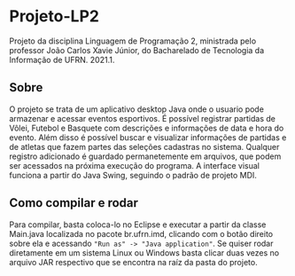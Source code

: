 # Projeto-LP2
Projeto da disciplina Linguagem de Programação 2, ministrada pelo professor João Carlos Xavie Júnior, do Bacharelado de Tecnologia da Informação de UFRN. 2021.1.

## Sobre
O projeto se trata de um aplicativo desktop Java onde o usuario pode armazenar e acessar eventos esportivos. É possível registrar partidas de Vôlei, Futebol e Basquete com descrições e informações de data e hora do evento. Além disso é possível buscar e visualizar informações de partidas e de atletas que fazem partes das seleções cadastras no sistema. Qualquer registro adicionado é guardado permanetemente em arquivos, que podem ser acessados na próxima execução do programa. A interface visual funciona a partir do Java Swing, seguindo o padrão de projeto MDI.

## Como compilar e rodar
Para compilar, basta coloca-lo no Eclipse e executar a partir da classe Main.java localizada no pacote br.ufrn.imd, clicando com o botão direito sobre ela e acessando `"Run as" -> "Java application"`. Se quiser rodar diretamente em um sistema Linux ou Windows basta clicar duas vezes no arquivo JAR respectivo que se encontra na raíz da pasta do projeto.
